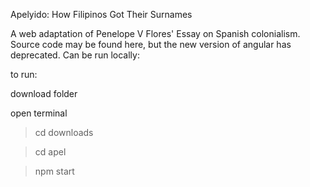 Apelyido: How Filipinos Got Their Surnames

A web adaptation of Penelope V Flores' Essay on Spanish colonialism. Source code may be found here, but the new version of angular has deprecated. Can be run locally:


to run:

download folder

open terminal

> cd downloads

> cd apel

> npm start
